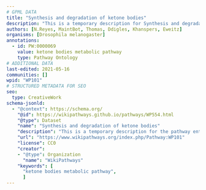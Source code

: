```yaml
---
# GPML DATA
title: "Synthesis and degradation of ketone bodies"
description: "This is a temporary description for Synthesis and degradation of ketone bodies"
authors: [N.Reyes, MaintBot, Thomas, Ddigles, Khanspers, Eweitz]
organisms: [Drosophila melanogaster]
annotations:
  - id: PW:0000069
    value: ketone bodies metabolic pathway
    type: Pathway Ontology
# ADDITIONAL DATA
last-edited: 2021-05-16
communities: []
wpid: "WP101"
# STRUCTURED METADATA FOR SEO
seo:
  type: CreativeWork
schema-jsonld:
  - "@context": https://schema.org/
    "@id": https://wikipathways.github.io/pathways/WP554.html
    "@type": Dataset
    "name": "Synthesis and degradation of ketone bodies"
    "description": "This is a temporary description for the pathway entitled: Synthesis and degradation of ketone bodies"
    "url": "https://www.wikipathways.org/index.php/Pathway:WP101"
    "license": CC0
    "creator":
    - "@type": Organization
      "name": "WikiPathways"
    "keywords": [
      "ketone bodies metabolic pathway",
      ]
---
```

